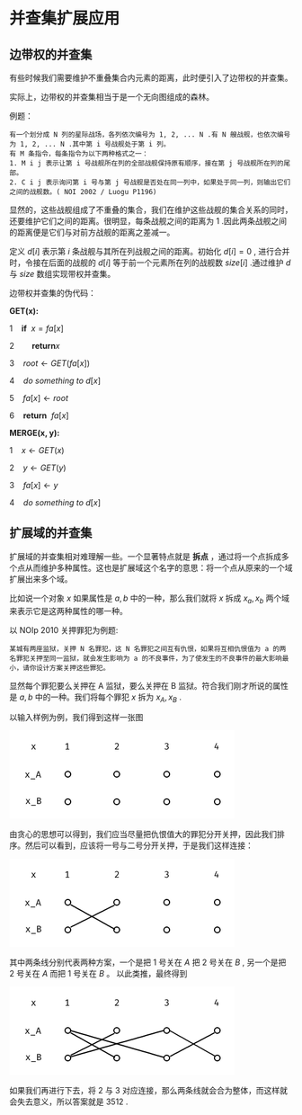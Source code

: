 <!--
 * @Author: JinBridge
 * @Date: 2021-10-02 20:52:34
 * @LastEditors: JinBridge
 * @LastEditTime: 2022-02-26 16:22:33
 * Copyright (c) 2022 by JinBridge, All Rights Reserved. 
-->
# 并查集扩展应用
## 边带权的并查集
有些时候我们需要维护不重叠集合内元素的距离，此时便引入了边带权的并查集。

实际上，边带权的并查集相当于是一个无向图组成的森林。

例题：
```
有一个划分成 N 列的星际战场，各列依次编号为 1, 2, ... N .有 N 艘战舰，也依次编号为 1, 2, ... N .其中第 i 号战舰处于第 i 列。
有 M 条指令，每条指令为以下两种格式之一：
1. M i j 表示让第 i 号战舰所在列的全部战舰保持原有顺序，接在第 j 号战舰所在列的尾部。
2. C i j 表示询问第 i 号与第 j 号战舰是否处在同一列中，如果处于同一列，则输出它们之间的战舰数。( NOI 2002 / Luogu P1196)
```

显然的，这些战舰组成了不重叠的集合，我们在维护这些战舰的集合关系的同时，还要维护它们之间的距离。很明显，每条战舰之间的距离为 $1$ .因此两条战舰之间的距离便是它们与对前方战舰的距离之差减一。

定义 $d[i]$ 表示第 $i$ 条战舰与其所在列战舰之间的距离。初始化 $d[i] = 0$ , 进行合并时，令接在后面的战舰的 $d[i]$ 等于前一个元素所在列的战舰数 $size[i]$ .通过维护 $d$ 与 $size$ 数组实现带权并查集。

边带权并查集的伪代码：

$\textbf{GET(x):}$

$1\ \ \ \ \textbf{if}\ \ x = fa[x]$

$2\ \ \ \ \ \ \ \ \textbf{return} x$

$3\ \ \ \ root \leftarrow GET(fa[x])$

$4\ \ \ \ do \  something \  to \  d[x]$

$5\ \ \ \ fa[x] \leftarrow root$

$6\ \ \ \ \textbf{return}\ \ fa[x]$



$\textbf{MERGE(x, y):}$

$1\ \ \ \ x \leftarrow GET(x)$

$2\ \ \ \ y \leftarrow GET(y)$

$3\ \ \ \ fa[x] \leftarrow y$

$4\ \ \ \ do \  something \  to \  d[x]$

## 扩展域的并查集

扩展域的并查集相对难理解一些。一个显著特点就是 __拆点__ ，通过将一个点拆成多个点从而维护多种属性。这也是扩展域这个名字的意思：将一个点从原来的一个域扩展出来多个域。

比如说一个对象 $x$ 如果属性是 $a,b$ 中的一种，那么我们就将 $x$ 拆成 $x_a,x_b$ 两个域来表示它是这两种属性的哪一种。

以 NOIp 2010 关押罪犯为例题:

```
某城有两座监狱，关押 N 名罪犯，这 N 名罪犯之间互有仇恨，如果将互相仇恨值为 a 的两名罪犯关押至同一监狱，就会发生影响为 a 的不良事件，为了使发生的不良事件的最大影响最小，请你设计方案关押这些罪犯。
```

显然每个罪犯要么关押在 A 监狱，要么关押在 B 监狱。符合我们刚才所说的属性是 $a,b$ 中的一种。我们将每个罪犯 $x$ 拆为 $x_A,x_B$ .

以输入样例为例，我们得到这样一张图

![1.png](Images/并查集扩展应用/1.png)

由贪心的思想可以得到，我们应当尽量把仇恨值大的罪犯分开关押，因此我们排序。然后可以看到，应该将一号与二号分开关押，于是我们这样连接：

![2.png](Images/并查集扩展应用/2.png)

其中两条线分别代表两种方案，一个是把 $1$ 号关在 $A$ 把 $2$ 号关在 $B$ , 另一个是把 $2$ 号关在 $A$ 而把 $1$ 号关在 $B$ 。
以此类推，最终得到

![3.png](Images/并查集扩展应用/3.png)

如果我们再进行下去，将 $2$ 与 $3$ 对应连接，那么两条线就会合为整体，而这样就会失去意义，所以答案就是 $3512$ .